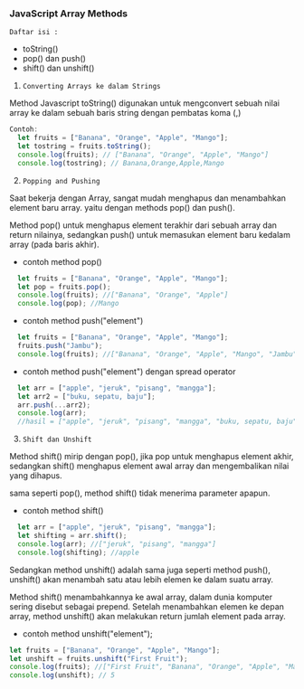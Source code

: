 ### JavaScript Array Methods

`Daftar isi :` 
- toString()
- pop() dan push()
- shift() dan unshift()

1. `Converting Arrays ke dalam Strings`

Method Javascript toString() digunakan untuk mengconvert sebuah nilai array ke dalam sebuah baris string dengan pembatas koma (,)
```js
Contoh: 
  let fruits = ["Banana", "Orange", "Apple", "Mango"];
  let tostring = fruits.toString();
  console.log(fruits); // ["Banana", "Orange", "Apple", "Mango"]
  console.log(tostring); // Banana,Orange,Apple,Mango

```

2. `Popping and Pushing`

Saat bekerja dengan Array, sangat mudah menghapus dan menambahkan element baru array. yaitu dengan methods pop() dan push().

Method pop() untuk menghapus element terakhir dari sebuah array dan return nilainya, sedangkan push() untuk memasukan element baru kedalam array (pada baris akhir).

- contoh method pop()
```js
  let fruits = ["Banana", "Orange", "Apple", "Mango"];
  let pop = fruits.pop();
  console.log(fruits); //["Banana", "Orange", "Apple"]
  console.log(pop); //Mango
```
- contoh method push("element")
```js
  let fruits = ["Banana", "Orange", "Apple", "Mango"];
  fruits.push("Jambu");       
  console.log(fruits); //["Banana", "Orange", "Apple", "Mango", "Jambu"]
```
- contoh method push("element") dengan spread operator
```js
  let arr = ["apple", "jeruk", "pisang", "mangga"];
  let arr2 = ["buku, sepatu, baju"];
  arr.push(...arr2);
  console.log(arr);
  //hasil = ["apple", "jeruk", "pisang", "mangga", "buku, sepatu, baju"]
```

3. `Shift dan Unshift`

Method shift() mirip dengan pop(), jika pop untuk menghapus element akhir, sedangkan shift() menghapus element awal array dan mengembalikan nilai yang dihapus.

sama seperti pop(), method shift() tidak menerima parameter apapun.

- contoh method shift()
```js
  let arr = ["apple", "jeruk", "pisang", "mangga"];
  let shifting = arr.shift();
  console.log(arr); //["jeruk", "pisang", "mangga"]
  console.log(shifting); //apple
```
Sedangkan method unshift() adalah sama juga seperti method push(), unshift() akan menambah satu atau lebih elemen ke dalam suatu array.

Method shift() menambahkannya ke awal array, dalam dunia komputer sering disebut sebagai prepend. Setelah menambahkan elemen ke depan array, method unshift() akan melakukan return jumlah element pada array.

- contoh method unshift("element");
```js
let fruits = ["Banana", "Orange", "Apple", "Mango"];
let unshift = fruits.unshift("First Fruit");
console.log(fruits); //["First Fruit", "Banana", "Orange", "Apple", "Mango"]
console.log(unshift); // 5
```

